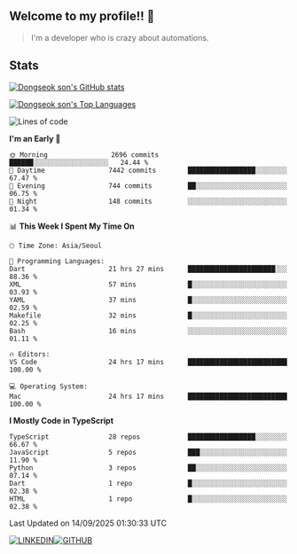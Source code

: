 ## Welcome to my profile!! 👋

> I'm a developer who is crazy about automations.

## Stats
[![Dongseok son's GitHub stats](https://github-readme-stats-livid-kappa-40.vercel.app/api?username=dongseokSon&show_icons=true&count_private=true&include_all_commits=true&rank_icon=true)](https://github.com/dongseokSon/github-readme-stats)

[![Dongseok son's Top Languages](https://github-readme-stats-livid-kappa-40.vercel.app/api/top-langs/?username=dongseokSon&langs_count=20&hide=Jupyter%20Notebook)](https://github.com/dongseokSon/github-readme-stats)

<!--START_SECTION:waka-->
![Lines of code](https://img.shields.io/badge/From%20Hello%20World%20I%27ve%20Written-4.7%20million%20lines%20of%20code-blue)

**I'm an Early 🐤** 

```text
🌞 Morning                2696 commits        ██████░░░░░░░░░░░░░░░░░░░   24.44 % 
🌆 Daytime                7442 commits        █████████████████░░░░░░░░   67.47 % 
🌃 Evening                744 commits         ██░░░░░░░░░░░░░░░░░░░░░░░   06.75 % 
🌙 Night                  148 commits         ░░░░░░░░░░░░░░░░░░░░░░░░░   01.34 % 
```


📊 **This Week I Spent My Time On** 

```text
🕑︎ Time Zone: Asia/Seoul

💬 Programming Languages: 
Dart                     21 hrs 27 mins      ██████████████████████░░░   88.36 % 
XML                      57 mins             █░░░░░░░░░░░░░░░░░░░░░░░░   03.93 % 
YAML                     37 mins             █░░░░░░░░░░░░░░░░░░░░░░░░   02.59 % 
Makefile                 32 mins             █░░░░░░░░░░░░░░░░░░░░░░░░   02.25 % 
Bash                     16 mins             ░░░░░░░░░░░░░░░░░░░░░░░░░   01.11 % 

🔥 Editors: 
VS Code                  24 hrs 17 mins      █████████████████████████   100.00 % 

💻 Operating System: 
Mac                      24 hrs 17 mins      █████████████████████████   100.00 % 
```

**I Mostly Code in TypeScript** 

```text
TypeScript               28 repos            █████████████████░░░░░░░░   66.67 % 
JavaScript               5 repos             ███░░░░░░░░░░░░░░░░░░░░░░   11.90 % 
Python                   3 repos             ██░░░░░░░░░░░░░░░░░░░░░░░   07.14 % 
Dart                     1 repo              █░░░░░░░░░░░░░░░░░░░░░░░░   02.38 % 
HTML                     1 repo              █░░░░░░░░░░░░░░░░░░░░░░░░   02.38 % 
```




 Last Updated on 14/09/2025 01:30:33 UTC
<!--END_SECTION:waka-->



<div style='display:flex; align-items=center; '>
  <a href="https://www.linkedin.com/in/dongseokson/">
    <img src="https://img.shields.io/badge/linkedin-%230077B5.svg?&style=for-the-badge&logo=linkedin&logoColor=white" alt="LINKEDIN">
  </a>
  <a href="https://github.com/dongseokSon/">
    <img src="https://img.shields.io/badge/GitHub-%2312100E.svg?&style=for-the-badge&logo=Github&logoColor=white" alt="GITHUB">
  </a>
</div>
